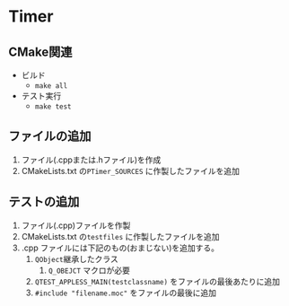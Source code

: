 # Timer

## CMake関連
-  ビルド
    - `make all`
- テスト実行
    - `make test`

## ファイルの追加
1. ファイル(.cppまたは.hファイル)を作成
1. CMakeLists.txt の`PTimer_SOURCES` に作製したファイルを追加

## テストの追加
1. ファイル(.cpp)ファイルを作製
1. CMakeLists.txt の`testfiles` に作製したファイルを追加
1. .cpp ファイルには下記のもの(おまじない)を追加する。
    1. `QObject`継承したクラス
        1. `Q_OBEJCT` マクロが必要
    1. `QTEST_APPLESS_MAIN(testclassname)` をファイルの最後あたりに追加
    1. `#include "filename.moc"` をファイルの最後に追加

